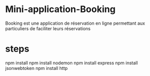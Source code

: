 # Mini-application-Booking
Booking est une application de réservation en ligne permettant aux particuliers de faciliter leurs réservations

# steps
npm install
npm install nodemon
npm install express
npm install jsonwebtoken
npm install http